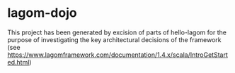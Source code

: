 # lagom-dojo

This project has been generated by excision of parts of hello-lagom for the purpose of investigating the key 
architectural decisions of the framework 
(see https://www.lagomframework.com/documentation/1.4.x/scala/IntroGetStarted.html)

